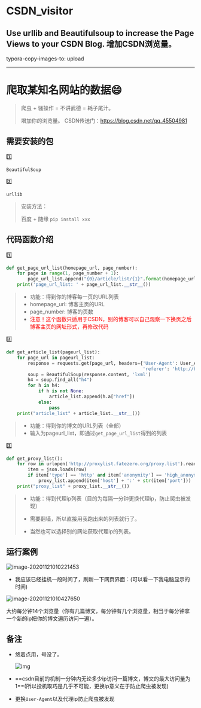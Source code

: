 # CSDN_visitor
Use urllib and Beautifulsoup to increase the Page Views to your CSDN Blog. 增加CSDN浏览量。
---
typora-copy-images-to: upload

---

# 爬取某知名网站的数据:smile:

> 爬虫 + 骚操作 = 不讲武德 = 耗子尾汁。
>
> 增加你的浏览量。
> CSDN传送门：<https://blog.csdn.net/qq_45504981>


## 需要安装的包

:one:

```
BeautifulSoup
```

:two:

```
urllib
```

>安装方法：
>
>百度 + 随缘 `pip install xxx`

## 代码函数介绍

:one: 

```python
def get_page_url_list(homepage_url, page_number):
    for page in range(1, page_number + 1):
        page_url_list.append("{0}/article/list/{1}".format(homepage_url, page))
    print('page_url_list: ' + page_url_list.__str__())
```

> + 功能：得到你的博客每一页的URL列表
> + homepage_url: 博客主页的URL
> + page_number: 博客的页数
> + <font color="red">注意！这个函数只适用于CSDN，别的博客可以自己观察一下换页之后博客主页的网址形式，再修改代码</font>

:two:

```python
def get_article_list(pageurl_list):
    for page_url in pageurl_list:
        response = requests.get(page_url, headers={'User-Agent': User_Agent[random.randint(0, len(User_Agent) - 1)],
                                                   'referer': 'http://blog.csdn.net'})
        soup = BeautifulSoup(response.content, 'lxml')
        h4 = soup.find_all("h4")
        for h in h4:
            if h is not None:
                article_list.append(h.a["href"])
            else:
                pass
    print("article_list" + article_list.__str__())
```

>+ 功能：得到你的博文的URL列表（全部）
>+ 输入为pageurl_list，即通过`get_page_url_list`得到的列表

:three:

```python
def get_proxy_list():
    for row in urlopen('http://proxylist.fatezero.org/proxy.list').readlines():
        item = json.loads(row)
        if item['type'] == 'http' and item['anonymity'] == 'high_anonymous' and item['response_time'] < 7:
            proxy_list.append(item['host'] + ':' + str(item['port']))
    print("proxy_list" + proxy_list.__str__())
```

>+ 功能：得到代理ip列表（目的为每隔一分钟更换代理ip，防止爬虫被发现）
>
>+ 需要翻墙，所以直接用我跑出来的列表就行了。
>+ 当然也可以选择别的网站获取代理ip的列表。

## 运行案例

![image-20201121010221453](https://sadhorse.oss-cn-beijing.aliyuncs.com/img/image-20201121010221453.png)

+ 我应该已经挂机一段时间了，刷新一下网页界面：(可以看一下我电脑显示的时间)

![image-20201121010427650](https://sadhorse.oss-cn-beijing.aliyuncs.com/img/image-20201121010427650.png)

大约每分钟14个浏览量（你有几篇博文，每分钟有几个浏览量，相当于每分钟拿一个新的ip把你的博文遍历访问一遍）。

## 备注

+ 悠着点用，号没了。

  ![img](https://ss0.bdstatic.com/94oJfD_bAAcT8t7mm9GUKT-xh_/timg?image&quality=100&size=b4000_4000&sec=1605890594&di=46daf93ea23b24c7518bfe4d4fc260bf&src=http://inews.gtimg.com/newsapp_match/0/12783349968/0)

+ ==csdn目前的机制一分钟内无论多少ip访问一篇博文，博文的最大访问量为1==(所以投机取巧是几乎不可能，更换ip意义在于防止爬虫被发现)

+ 更换`User-Agent`以及代理ip防止爬虫被发现

